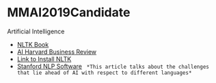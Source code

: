 # MMAI2019Candidate
Artificial Intelligence

- [NLTK Book](https://www.nltk.org/book/)
- [AI Harvard Business Review](https://hbr.org/2018/07/ais-next-great-challenge-understanding-the-nuances-of-language)
- [Link to Install NLTK](https://www.nltk.org/install.html)
- [Stanford NLP Software](https://stanfordnlp.github.io/CoreNLP/)
  ` *This article talks about the challenges that lie ahead of AI with respect to different languages*`


